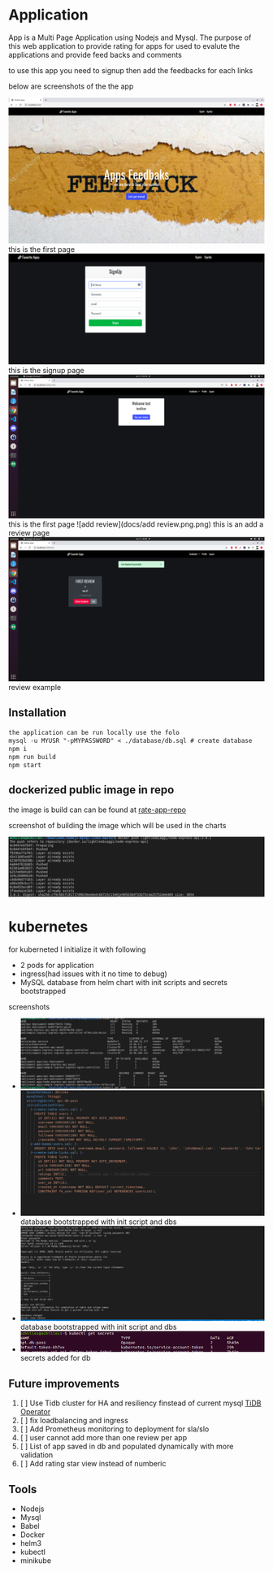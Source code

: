 # Application

App is a Multi Page Application using Nodejs and Mysql. The purpose of this web application to provide rating for apps for used to evalute the applications and provide feed backs and comments
 
 to use this app you need to signup then add the feedbacks for each links

 below are screenshots of the the app


![home page ](docs/app_home.png) this is the first page
![signup page](docs/signup.png) this is the signup page
![profile page](docs/homescreen.png) this is the first page
![add review](docs/add review.png.png) this is an add a review page
![first review](docs/first_review.png) review example

## Installation
```
the application can be run locally use the folo
mysql -u MYUSR "-pMYPASSWORD" < ./database/db.sql # create database
npm i
npm run build
npm start
```

## dockerized public image in repo
the image is build can can be found at 
[rate-app-repo](https://hub.docker.com/repository/docker/lightleobiaggi/node-express-api) 

screenshot of building the image which will be used in the charts

![docker image](docs/image_pushed_to_repo.png)
# kubernetes
for kuberneted I initialize it with following
- 2 pods for application
- ingress(had issues with it no time to debug)
- MySQL database from helm chart with init scripts and secrets bootstrapped

screenshots
- ![show deployments](docs/deployment.png)
- ![show db setup](docs/db_init.png) database bootstrapped with init script and dbs
- ![show db container](docs/db_container.png) database bootstrapped with init script and dbs
- ![show db screts](docs/secrets.png) secrets added for db


## Future improvements

1. [ ] Use Tidb cluster for HA and resiliency finstead of current mysql [TiDB Operator](https://github.com/pingcap/tidb-operator) 
1. [ ] fix loadbalancing and ingress
1. [ ] Add Prometheus monitoring to deployment for sla/slo
1. [ ] user cannot add more than one review per app
1. [ ] List of app saved in db and populated dynamically with more validation
1. [ ] Add rating star view instead of numberic

## Tools

- Nodejs
- Mysql
- Babel
- Docker
- helm3
- kubectl
- minikube


